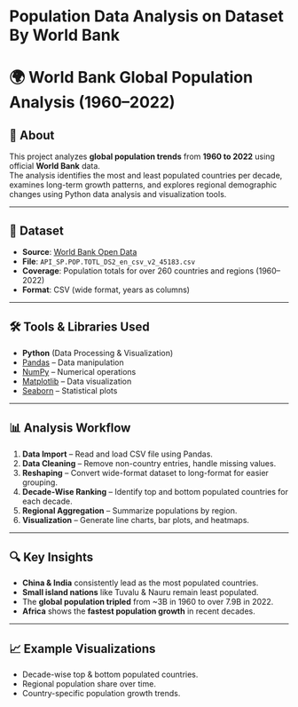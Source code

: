 # Population Data Analysis on Dataset By World Bank
# 🌍 World Bank Global Population Analysis (1960–2022)

## 📌 About
This project analyzes **global population trends** from **1960 to 2022** using official **World Bank** data.  
The analysis identifies the most and least populated countries per decade, examines long-term growth patterns, and explores regional demographic changes using Python data analysis and visualization tools.

---

## 📂 Dataset
- **Source**: [World Bank Open Data](https://data.worldbank.org/indicator/SP.POP.TOTL)
- **File**: `API_SP.POP.TOTL_DS2_en_csv_v2_45183.csv`
- **Coverage**: Population totals for over 260 countries and regions (1960–2022)
- **Format**: CSV (wide format, years as columns)

---

## 🛠 Tools & Libraries Used
- **Python** (Data Processing & Visualization)
- [Pandas](https://pandas.pydata.org/) – Data manipulation  
- [NumPy](https://numpy.org/) – Numerical operations  
- [Matplotlib](https://matplotlib.org/) – Data visualization  
- [Seaborn](https://seaborn.pydata.org/) – Statistical plots

---

## 📊 Analysis Workflow
1. **Data Import** – Read and load CSV file using Pandas.  
2. **Data Cleaning** – Remove non-country entries, handle missing values.  
3. **Reshaping** – Convert wide-format dataset to long-format for easier grouping.  
4. **Decade-Wise Ranking** – Identify top and bottom populated countries for each decade.  
5. **Regional Aggregation** – Summarize populations by region.  
6. **Visualization** – Generate line charts, bar plots, and heatmaps.

---

## 🔍 Key Insights
- **China & India** consistently lead as the most populated countries.  
- **Small island nations** like Tuvalu & Nauru remain least populated.  
- The **global population tripled** from ~3B in 1960 to over 7.9B in 2022.  
- **Africa** shows the **fastest population growth** in recent decades.

---

## 📈 Example Visualizations
- Decade-wise top & bottom populated countries.  
- Regional population share over time.  
- Country-specific population growth trends.  
